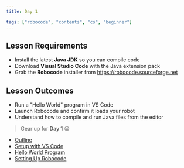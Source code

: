 ```yaml
---
title: Day 1

tags: ["robocode", "contents", "cs", "beginner"]
---
```


## Lesson Requirements

* Install the latest **Java JDK** so you can compile code
* Download **Visual Studio Code** with the Java extension pack
* Grab the **Robocode** installer from <https://robocode.sourceforge.net>

## Lesson Outcomes

* Run a "Hello World" program in VS Code
* Launch Robocode and confirm it loads your robot
* Understand how to compile and run Java files from the editor

> Gear up for **Day 1** 😀
- [Outline](/robocode/Day-1/00_java_intro)
- [Setup with VS Code](/robocode/Day-1/01_setup_vscode)
- [Hello World Program](/robocode/Day-1/02_hello_world)
- [Setting Up Robocode](/robocode/Day-1/03_setting_up)
